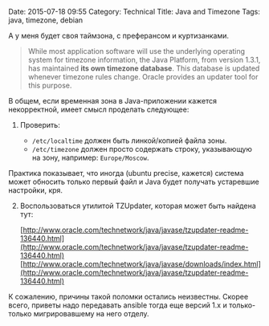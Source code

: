 Date: 2015-07-18 09:55
Category: Technical
Title: Java and Timezone
Tags: java, timezone, debian

А у меня будет своя таймзона, с преферансом и куртизанками.

>While most application software will use the underlying operating system for timezone information, the Java Platform, from version 1.3.1, has maintained **its own timezone database**. This database is updated whenever timezone rules change. Oracle provides an updater tool for this purpose.

В общем, если временная зона в Java-приложении кажется некорректной, имеет смысл проделать следующее:

1. Проверить:

    - `/etc/localtime` должен быть линкой/копией файла зоны.
    - `/etc/timezone` должен просто содержать строку, указывающую на зону, например: `Europe/Moscow`.

Практика показывает, что иногда (ubuntu precise, кажется) система может обносить только первый файл и Java будет получать устаревшие настройки, кря.

2. Воспользоваться утилитой TZUpdater, которая может быть найдена тут:

    [http://www.oracle.com/technetwork/java/javase/tzupdater-readme-136440.html](http://www.oracle.com/technetwork/java/javase/tzupdater-readme-136440.html)
    [http://www.oracle.com/technetwork/java/javase/downloads/index.html](http://www.oracle.com/technetwork/java/javase/tzupdater-readme-136440.html)

К сожалению, причины такой поломки остались неизвестны. Скорее всего, приветы надо передавать ansible тогда еще версий 1.x и только-только мигрировавшему на него отделу.

